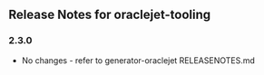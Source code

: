 ## Release Notes for oraclejet-tooling ##

### 2.3.0
* No changes - refer to generator-oraclejet RELEASENOTES.md
